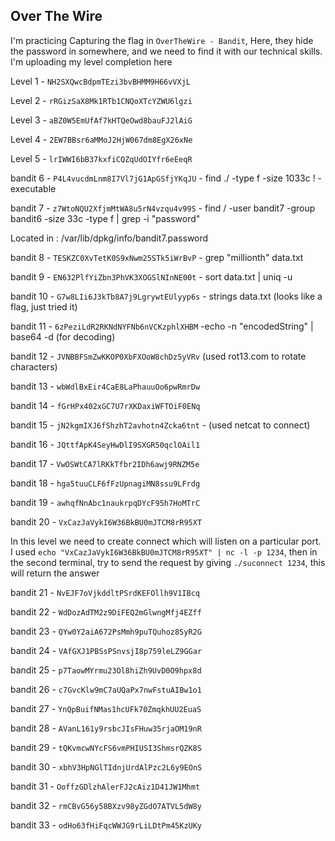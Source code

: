 ## Over The Wire

I'm practicing Capturing the flag in `OverTheWire - Bandit`, Here, they hide 
the password in somewhere, and we need to find it with 
our technical skills. I'm uploading my level completion here

Level 1 - `NH2SXQwcBdpmTEzi3bvBHMM9H66vVXjL`

Level 2 - `rRGizSaX8Mk1RTb1CNQoXTcYZWU6lgzi`

Level 3 - `aBZ0W5EmUfAf7kHTQeOwd8bauFJ2lAiG`

Level 4 - `2EW7BBsr6aMMoJ2HjW067dm8EgX26xNe`

Level 5 - `lrIWWI6bB37kxfiCQZqUdOIYfr6eEeqR`

bandit 6 - `P4L4vucdmLnm8I7Vl7jG1ApGSfjYKqJU` - find ./ -type f -size 1033c ! -executable

bandit 7 - `z7WtoNQU2XfjmMtWA8u5rN4vzqu4v99S` - find / -user bandit7 -group bandit6 -size 33c -type f | grep -i "password" 

Located in : /var/lib/dpkg/info/bandit7.password 

bandit 8 - `TESKZC0XvTetK0S9xNwm25STk5iWrBvP` - grep "millionth" data.txt

bandit 9 - `EN632PlfYiZbn3PhVK3XOGSlNInNE00t` - sort data.txt | uniq -u

bandit 10 - `G7w8LIi6J3kTb8A7j9LgrywtEUlyyp6s` - strings data.txt (looks like a flag, just tried it)

bandit 11 - `6zPeziLdR2RKNdNYFNb6nVCKzphlXHBM` -echo -n "encodedString" | base64 -d (for decoding)

bandit 12 - `JVNBBFSmZwKKOP0XbFXOoW8chDz5yVRv` (used rot13.com to rotate characters)

bandit 13 - `wbWdlBxEir4CaE8LaPhauuOo6pwRmrDw`

bandit 14 - `fGrHPx402xGC7U7rXKDaxiWFTOiF0ENq`

bandit 15 - `jN2kgmIXJ6fShzhT2avhotn4Zcka6tnt` - (used netcat to connect)

bandit 16 - `JQttfApK4SeyHwDlI9SXGR50qclOAil1` 

bandit 17 - `VwOSWtCA7lRKkTfbr2IDh6awj9RNZM5e`

bandit 18 - `hga5tuuCLF6fFzUpnagiMN8ssu9LFrdg`

bandit 19 - `awhqfNnAbc1naukrpqDYcF95h7HoMTrC`

bandit 20 - `VxCazJaVykI6W36BkBU0mJTCM8rR95XT`

In this level we need to create connect which will listen on a particular port. I used `echo "VxCazJaVykI6W36BkBU0mJTCM8rR95XT" | nc -l -p 1234`, then in the second terminal, try to send the request by giving `./suconnect 1234`, this will return the answer

bandit 21 - `NvEJF7oVjkddltPSrdKEFOllh9V1IBcq` 

bandit 22 - `WdDozAdTM2z9DiFEQ2mGlwngMfj4EZff`

bandit 23 - `QYw0Y2aiA672PsMmh9puTQuhoz8SyR2G`

bandit 24 - `VAfGXJ1PBSsPSnvsjI8p759leLZ9GGar`

bandit 25 - `p7TaowMYrmu23Ol8hiZh9UvD0O9hpx8d`

bandit 26 - `c7GvcKlw9mC7aUQaPx7nwFstuAIBw1o1`

bandit 27 - `YnQpBuifNMas1hcUFk70ZmqkhUU2EuaS`

bandit 28 - `AVanL161y9rsbcJIsFHuw35rjaOM19nR`

bandit 29 - `tQKvmcwNYcFS6vmPHIUSI3ShmsrQZK8S`

bandit 30 - `xbhV3HpNGlTIdnjUrdAlPzc2L6y9EOnS`

bandit 31 - `OoffzGDlzhAlerFJ2cAiz1D41JW1Mhmt`

bandit 32 - `rmCBvG56y58BXzv98yZGdO7ATVL5dW8y`

bandit 33 - `odHo63fHiFqcWWJG9rLiLDtPm45KzUKy`
